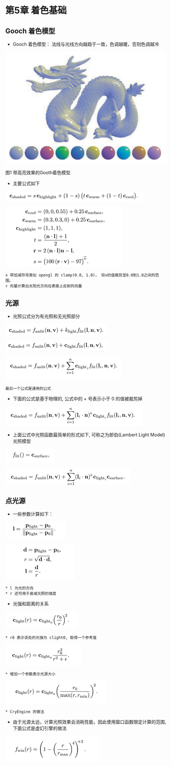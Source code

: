 # 第5章 着色基础
## Gooch 着色模型
* Gooch 着色模型： 法线与光线方向越趋于一致，色调越暖，否则色调越冷

![](Media/DragonGoothShadingModel.png)

图1 带高亮效果的Gooth着色模型
* 主要公式如下

![](Media/Equation_05_01.png)

![](Media/Equation_05_02.png)

    x 带加减符号类似 opengl 的 clamp(0.0, 1.0)， 将x的值裁剪至0.0到1.0之间的范围。
    r 向量计算出太阳光方向在表面上反射的向量

## 光源
* 光照公式分为有光照和无光照部分

![](Media/Equation_05_03.png)

![](Media/Equation_05_04.png)

![](Media/Equation_05_05.png)

    最后一个公式是通用的公式

* 下面的公式是基于物理的, 公式中的 + 号表示小于 0 的值被裁剪掉

![](Media/Equation_05_06.png)

* 上面公式中光照函数最简单的形式如下, 可称之为郎伯(Lambert Light Model)光照模型

![](Media/Equation_05_07.png)

![](Media/Equation_05_08.png)

## 点光源
* 一些参数计算如下：

![](Media/Equation_05_09.png)

![](Media/Equation_05_10.png)
    
    * l 为光的方向
    * r 还可用于衰减光照的强度
* 光强和距离的关系

![](Media/Equation_05_11.png)

    * r0 表示该处的光强为 clight0, 取得一个参考值

![](Media/Equation_05_12.png)

    * 增加一个参数表示光源大小

![](Media/Equation_05_14.png)

    * CryEngine 的做法

* 由于光源太远，计算光照效果会消耗性能，因此使用窗口函数限定计算的范围,下面公式是虚幻引擎的做法

![](Media/Equation_05_15.png)
